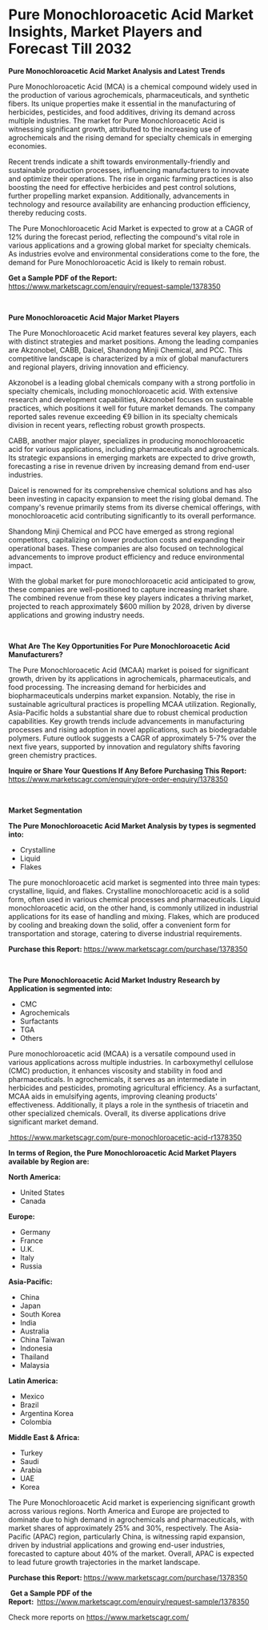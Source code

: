<p><h1>Pure Monochloroacetic Acid Market Insights, Market Players and Forecast Till 2032</h1></p><p><strong>Pure Monochloroacetic Acid Market Analysis and Latest Trends</strong></p>
<p><p>Pure Monochloroacetic Acid (MCA) is a chemical compound widely used in the production of various agrochemicals, pharmaceuticals, and synthetic fibers. Its unique properties make it essential in the manufacturing of herbicides, pesticides, and food additives, driving its demand across multiple industries. The market for Pure Monochloroacetic Acid is witnessing significant growth, attributed to the increasing use of agrochemicals and the rising demand for specialty chemicals in emerging economies.</p><p>Recent trends indicate a shift towards environmentally-friendly and sustainable production processes, influencing manufacturers to innovate and optimize their operations. The rise in organic farming practices is also boosting the need for effective herbicides and pest control solutions, further propelling market expansion. Additionally, advancements in technology and resource availability are enhancing production efficiency, thereby reducing costs.</p><p>The Pure Monochloroacetic Acid Market is expected to grow at a CAGR of 12% during the forecast period, reflecting the compound's vital role in various applications and a growing global market for specialty chemicals. As industries evolve and environmental considerations come to the fore, the demand for Pure Monochloroacetic Acid is likely to remain robust.</p></p>
<p><strong>Get a Sample PDF of the Report:&nbsp;</strong> <a href="https://www.marketscagr.com/enquiry/request-sample/1378350?utm_campaign=2938&utm_medium=2&utm_source=Github&utm_content=ia&utm_term=02042025&utm_id=pure-monochloroacetic-acid">https://www.marketscagr.com/enquiry/request-sample/1378350</a></p>
<p>&nbsp;</p>
<p><strong>Pure Monochloroacetic Acid Major Market Players</strong></p>
<p><p>The Pure Monochloroacetic Acid market features several key players, each with distinct strategies and market positions. Among the leading companies are Akzonobel, CABB, Daicel, Shandong Minji Chemical, and PCC. This competitive landscape is characterized by a mix of global manufacturers and regional players, driving innovation and efficiency.</p><p>Akzonobel is a leading global chemicals company with a strong portfolio in specialty chemicals, including monochloroacetic acid. With extensive research and development capabilities, Akzonobel focuses on sustainable practices, which positions it well for future market demands. The company reported sales revenue exceeding €9 billion in its specialty chemicals division in recent years, reflecting robust growth prospects.</p><p>CABB, another major player, specializes in producing monochloroacetic acid for various applications, including pharmaceuticals and agrochemicals. Its strategic expansions in emerging markets are expected to drive growth, forecasting a rise in revenue driven by increasing demand from end-user industries.</p><p>Daicel is renowned for its comprehensive chemical solutions and has also been investing in capacity expansion to meet the rising global demand. The company's revenue primarily stems from its diverse chemical offerings, with monochloroacetic acid contributing significantly to its overall performance.</p><p>Shandong Minji Chemical and PCC have emerged as strong regional competitors, capitalizing on lower production costs and expanding their operational bases. These companies are also focused on technological advancements to improve product efficiency and reduce environmental impact.</p><p>With the global market for pure monochloroacetic acid anticipated to grow, these companies are well-positioned to capture increasing market share. The combined revenue from these key players indicates a thriving market, projected to reach approximately $600 million by 2028, driven by diverse applications and growing industry needs.</p></p>
<p>&nbsp;</p>
<p><strong>What Are The Key Opportunities For Pure Monochloroacetic Acid Manufacturers?</strong></p>
<p><p>The Pure Monochloroacetic Acid (MCAA) market is poised for significant growth, driven by its applications in agrochemicals, pharmaceuticals, and food processing. The increasing demand for herbicides and biopharmaceuticals underpins market expansion. Notably, the rise in sustainable agricultural practices is propelling MCAA utilization. Regionally, Asia-Pacific holds a substantial share due to robust chemical production capabilities. Key growth trends include advancements in manufacturing processes and rising adoption in novel applications, such as biodegradable polymers. Future outlook suggests a CAGR of approximately 5-7% over the next five years, supported by innovation and regulatory shifts favoring green chemistry practices.</p></p>
<p><strong>Inquire or Share Your Questions If Any Before Purchasing This Report:</strong> <a href="https://www.marketscagr.com/enquiry/pre-order-enquiry/1378350?utm_campaign=2938&utm_medium=2&utm_source=Github&utm_content=ia&utm_term=02042025&utm_id=pure-monochloroacetic-acid">https://www.marketscagr.com/enquiry/pre-order-enquiry/1378350</a></p>
<p>&nbsp;</p>
<p><strong>Market Segmentation</strong></p>
<p><strong>The Pure Monochloroacetic Acid Market Analysis by types is segmented into:</strong></p>
<p><ul><li>Crystalline</li><li>Liquid</li><li>Flakes</li></ul></p>
<p><p>The pure monochloroacetic acid market is segmented into three main types: crystalline, liquid, and flakes. Crystalline monochloroacetic acid is a solid form, often used in various chemical processes and pharmaceuticals. Liquid monochloroacetic acid, on the other hand, is commonly utilized in industrial applications for its ease of handling and mixing. Flakes, which are produced by cooling and breaking down the solid, offer a convenient form for transportation and storage, catering to diverse industrial requirements.</p></p>
<p><strong>Purchase this Report:&nbsp;</strong><a href="https://www.marketscagr.com/purchase/1378350?utm_campaign=2938&utm_medium=2&utm_source=Github&utm_content=ia&utm_term=02042025&utm_id=pure-monochloroacetic-acid">https://www.marketscagr.com/purchase/1378350</a></p>
<p>&nbsp;</p>
<p><strong>The Pure Monochloroacetic Acid Market Industry Research by Application is segmented into:</strong></p>
<p><ul><li>CMC</li><li>Agrochemicals</li><li>Surfactants</li><li>TGA</li><li>Others</li></ul></p>
<p><p>Pure monochloroacetic acid (MCAA) is a versatile compound used in various applications across multiple industries. In carboxymethyl cellulose (CMC) production, it enhances viscosity and stability in food and pharmaceuticals. In agrochemicals, it serves as an intermediate in herbicides and pesticides, promoting agricultural efficiency. As a surfactant, MCAA aids in emulsifying agents, improving cleaning products' effectiveness. Additionally, it plays a role in the synthesis of triacetin and other specialized chemicals. Overall, its diverse applications drive significant market demand.</p></p>
<p><a href="https://www.marketscagr.com/pure-monochloroacetic-acid-r1378350?utm_campaign=2938&utm_medium=2&utm_source=Github&utm_content=ia&utm_term=02042025&utm_id=pure-monochloroacetic-acid">&nbsp;https://www.marketscagr.com/pure-monochloroacetic-acid-r1378350</a></p>
<p><strong>In terms of Region, the Pure Monochloroacetic Acid Market Players available by Region are:</strong></p>
<p>
    <p> <strong> North America: </strong>
        <ul>
            <li>United States</li>
            <li>Canada</li>
        </ul>
        </p> 
    <p> <strong> Europe: </strong>
        <ul>
            <li>Germany</li>
            <li>France</li>
            <li>U.K.</li>
            <li>Italy</li>
            <li>Russia</li>
        </ul>
        </p> 
    <p> <strong> Asia-Pacific: </strong>
        <ul>
            <li>China</li>
            <li>Japan</li>
            <li>South Korea</li>
            <li>India</li>
            <li>Australia</li>
            <li>China Taiwan</li>
            <li>Indonesia</li>
            <li>Thailand</li>
            <li>Malaysia</li>
        </ul>
        </p> 
    <p> <strong> Latin America: </strong>
        <ul>
            <li>Mexico</li>
            <li>Brazil</li>
            <li>Argentina Korea</li>
            <li>Colombia</li>
        </ul>
        </p> 
    <p> <strong> Middle East & Africa: </strong>
        <ul>
            <li>Turkey</li>
            <li>Saudi</li>
            <li>Arabia</li>
            <li>UAE</li>
            <li>Korea</li>
        </ul>
    </p>
    </p>
<p><p>The Pure Monochloroacetic Acid market is experiencing significant growth across various regions. North America and Europe are projected to dominate due to high demand in agrochemicals and pharmaceuticals, with market shares of approximately 25% and 30%, respectively. The Asia-Pacific (APAC) region, particularly China, is witnessing rapid expansion, driven by industrial applications and growing end-user industries, forecasted to capture about 40% of the market. Overall, APAC is expected to lead future growth trajectories in the market landscape.</p></p>
<p><strong>Purchase this Report: </strong><a href="https://www.marketscagr.com/purchase/1378350?utm_campaign=2938&utm_medium=2&utm_source=Github&utm_content=ia&utm_term=02042025&utm_id=pure-monochloroacetic-acid">https://www.marketscagr.com/purchase/1378350</a></p>
<p>&nbsp;<strong>Get a Sample PDF of the Report:&nbsp;&nbsp;</strong><a href="https://www.marketscagr.com/enquiry/request-sample/1378350?utm_campaign=2938&utm_medium=2&utm_source=Github&utm_content=ia&utm_term=02042025&utm_id=pure-monochloroacetic-acid">https://www.marketscagr.com/enquiry/request-sample/1378350</a></p>
<p><strong></strong></p>
<p>Check more reports on <a href="https://www.marketscagr.com/?utm_campaign=2938&utm_medium=2&utm_source=Github&utm_content=ia&utm_term=02042025&utm_id=pure-monochloroacetic-acid">https://www.marketscagr.com/</a></p>